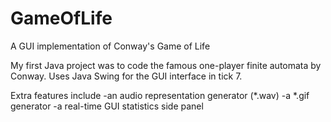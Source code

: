 GameOfLife
==========

A GUI implementation of Conway's Game of Life


My first Java project was to code the famous one-player finite automata by Conway.
Uses Java Swing for the GUI interface in tick 7.

Extra features include
-an audio representation generator (*.wav)
-a *.gif generator
-a real-time GUI statistics side panel
